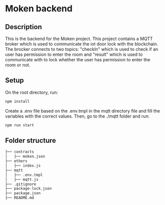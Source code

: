 # Moken backend

## Description

This is the backend for the Moken project. This project contains a MQTT broker which is used to communicate the iot door lock with the blockchain. The brocker connects to two topics: "checkIn" which is used to check if an user has permission to enter the room and "result" which is used to communicate with to lock whether the user has permission to enter the room or not.

## Setup

On the root directory, run:

```bash
npm install
```

Create a .env file based on the .env.tmpl in the mqtt directory file and fill the variables with the correct values. Then, go to the ./mqtt folder and run:

```bash
npm run start

```

## Folder structure

```bash
├── contracts
│   ├── moken.json
├── ethers
│   ├── index.js
├── mqtt
│   ├── .env.tmpl
│   ├── mqtt.js
├── .gitignore
├── package-lock.json
├── package.json
├── README.md
```

